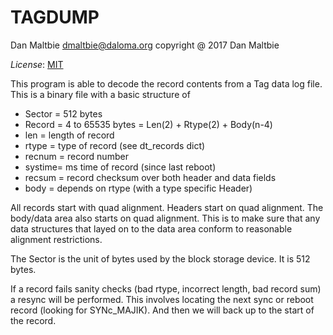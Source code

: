 TAGDUMP
=======

Dan Maltbie <dmaltbie@daloma.org>
copyright @ 2017 Dan Maltbie

*License*: [MIT](http://www.opensource.org/licenses/mit-license.php)

This program is able to decode the record contents from a Tag data log
file. This is a binary file with a basic structure of

- Sector = 512 bytes
- Record = 4 to 65535 bytes
         = Len(2) + Rtype(2) + Body(n-4)
- len    = length of record
- rtype  = type of record (see dt_records dict)
- recnum = record number
- systime= ms time of record (since last reboot)
- recsum = record checksum over both header and data fields
- body   = depends on rtype (with a type specific Header)

All records start with quad alignment.  Headers start on quad alignment.
The body/data area also starts on quad alignment.  This is to make sure
that any data structures that layed on to the data area conform to
reasonable alignment restrictions.

The Sector is the unit of bytes used by the block storage device.  It is
512 bytes.

If a record fails sanity checks (bad rtype, incorrect length, bad record
sum) a resync will be performed.  This involves locating the next sync or
reboot record (looking for SYNc_MAJIK).  And then we will back up to the
start of the record.
